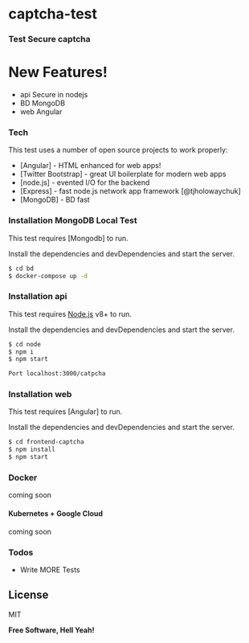 # captcha-test

### Test Secure captcha

# New Features!

  - api Secure in nodejs
  - BD MongoDB
  - web Angular

### Tech

This test uses a number of open source projects to work properly:

* [Angular] - HTML enhanced for web apps!
* [Twitter Bootstrap] - great UI boilerplate for modern web apps
* [node.js] - evented I/O for the backend
* [Express] - fast node.js network app framework [@tjholowaychuk]
* [MongoDB] - BD fast

### Installation MongoDB Local Test

This test requires [Mongodb] to run.

Install the dependencies and devDependencies and start the server.

```sh
$ cd bd
$ docker-compose up -d
```

### Installation api

This test requires [Node.js](https://nodejs.org/) v8+ to run.

Install the dependencies and devDependencies and start the server.

```sh
$ cd node
$ npm i
$ npm start

Port localhost:3000/catpcha

```
### Installation web

This test requires [Angular] to run.

Install the dependencies and devDependencies and start the server.

```sh
$ cd frontend-captcha
$ npm install
$ npm start
```

### Docker
coming soon

#### Kubernetes + Google Cloud

coming soon


### Todos

 - Write MORE Tests

License
----

MIT


**Free Software, Hell Yeah!**


